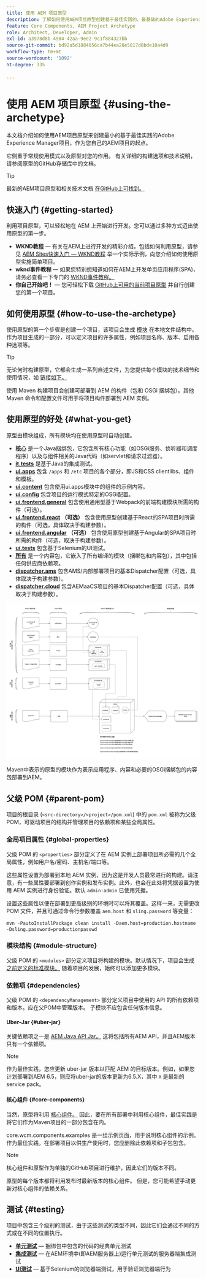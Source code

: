 ```yaml
---
title: 使用 AEM 项目原型
description: 了解如何使用AEM项目原型创建基于最佳实践的、最基础的Adobe Experience Manager项目，作为您自己的AEM项目的起点。
feature: Core Components, AEM Project Archetype
role: Architect, Developer, Admin
exl-id: a3978d8b-4904-42aa-9ee2-9c1f884327bb
source-git-commit: bd92a5d1884056ca7b44ea28e5817d8bde10a4d9
workflow-type: tm+mt
source-wordcount: '1092'
ht-degree: 33%

---
```



# 使用 AEM 项目原型 {#using-the-archetype}

本文档介绍如何使用AEM项目原型来创建最小的基于最佳实践的Adobe Experience Manager项目，作为您自己的AEM项目的起点。

它侧重于常规使用模式以及原型对您的作用。 有关详细的构建选项和技术说明，请参阅原型的GitHub存储库中的文档。

>[!TIP]
>
>最新的AEM项目原型和相关技术文档 [在GitHub上可找到。](https://github.com/adobe/aem-project-archetype)

## 快速入门 {#getting-started}

利用项目原型，可以轻松地在 AEM 上开始进行开发。您可以通过多种方式迈出使用原型的第一步。

* **WKND教程**  — 有关在AEM上进行开发的精彩介绍，包括如何利用原型，请参见 [AEM Sites快速入门 — WKND教程](https://experienceleague.adobe.com/docs/experience-manager-learn/getting-started-wknd-tutorial-develop/overview.html) 举一个实际示例，向您介绍如何使用原型实施简单项目。
* **wknd事件教程**  — 如果您特别想知道如何在AEM上开发单页应用程序(SPA)，请务必查看一下专门的 [WKND事件教程。](https://helpx.adobe.com/cn/experience-manager/kt/sites/using/getting-started-spa-wknd-tutorial-develop.html)
* **你自己开始吧！**  — 您可轻松下载 [GitHub上可用的当前项目原型](https://github.com/adobe/aem-project-archetype) 并自行创建您的第一个项目。

## 如何使用原型 {#how-to-use-the-archetype}

使用原型的第一个步骤是创建一个项目，该项目会生成 [模块](#what-you-get) 在本地文件结构中。 作为项目生成的一部分，可以定义项目的许多属性，例如项目名称、版本、启用各种选项等。

>[!TIP]
>
>无论何时构建原型，它都会生成一系列自述文件，为您提供每个模块的技术细节和使用情况，如 [链接如下。](#what-you-get)

使用 Maven 构建项目会创建可部署到 AEM 的构件（包和 OSGi 捆绑包）。其他 Maven 命令和配置文件可用于将项目构件部署到 AEM 实例。

## 使用原型的好处 {#what-you-get}

原型由模块组成，所有模块均在使用原型时自动创建。

* **[核心](https://github.com/adobe/aem-project-archetype/tree/develop/src/main/archetype/core)** 是一个Java捆绑包，它包含所有核心功能（如OSGi服务、侦听器和调度程序）以及与组件相关的Java代码（如servlet和请求过滤器）。
* **[it.tests](https://github.com/adobe/aem-project-archetype/tree/develop/src/main/archetype/it.tests)** 是基于Java的集成测试。
* **[ui.apps](https://github.com/adobe/aem-project-archetype/tree/develop/src/main/archetype/ui.apps)** 包含 `/apps` 和 `/etc` 项目的各个部分，即JS和CSS clientlibs、组件和模板。
* **[ui.content](https://github.com/adobe/aem-project-archetype/tree/develop/src/main/archetype/ui.content)** 包含使用ui.apps模块中的组件的示例内容。
* **[ui.config](https://github.com/adobe/aem-project-archetype/tree/develop/src/main/archetype/ui.config)** 包含项目的运行模式特定的OSGi配置。
* **[ui.frontend.general](https://github.com/adobe/aem-project-archetype/tree/develop/src/main/archetype/ui.frontend.general)** 包含使用通用型基于Webpack的前端构建模块所需的构件（可选）。
* **[ui.frontend.react](https://github.com/adobe/aem-project-archetype/tree/develop/src/main/archetype/ui.frontend.react)** **（可选）** 包含使用原型创建基于React的SPA项目时所需的构件（可选，具体取决于构建参数）。
* **[ui.frontend.angular](https://github.com/adobe/aem-project-archetype/tree/develop/src/main/archetype/ui.frontend.angular)** **（可选）** 包含使用原型创建基于Angular的SPA项目时所需的构件（可选，取决于构建参数）。
* **[ui.tests](https://github.com/adobe/aem-project-archetype/tree/develop/src/main/archetype/ui.tests)** 包含基于Selenium的UI测试。
* **[所有](https://github.com/adobe/aem-project-archetype/tree/develop/src/main/archetype/all)** 是一个内容包，它嵌入了所有编译的模块（捆绑包和内容包），其中包括任何供应商依赖项。
* **[dispatcher.ams](https://github.com/adobe/aem-project-archetype/tree/develop/src/main/archetype/dispatcher.ams)** 包含AMS/内部部署项目的基本Dispatcher配置（可选，具体取决于构建参数）。
* **[dispatcher.cloud](https://github.com/adobe/aem-project-archetype/tree/develop/src/main/archetype/dispatcher.cloud)** 包含AEMaaCS项目的基本Dispatcher配置（可选，具体取决于构建参数）。

![内容包组织](/help/assets/content-package-organization.png)

Maven中表示的原型的模块作为表示应用程序、内容和必要的OSGi捆绑包的内容包部署到AEM。

## 父级 POM {#parent-pom}

项目的根目录 (`<src-directory>/<project>/pom.xml`) 中的 `pom.xml` 被称为父级 POM，可驱动项目的结构并管理项目的依赖项和某些全局属性。

### 全局项目属性 {#global-properties}

父级 POM 的 `<properties>` 部分定义了在 AEM 实例上部署项目所必需的几个全局属性，例如用户名/密码、主机名/端口等。

这些属性设置为部署到本地 AEM 实例，因为这是开发人员最常进行的构建。请注意，有一些属性要部署到创作实例和发布实例。此外，也会在此处将凭据设置为使用 AEM 实例进行身份验证。默认 `admin:admin` 已使用凭据。

设置这些属性以便在部署到更高级别的环境时可以将其覆盖。这样一来，无需更改 POM 文件，并且可通过命令行参数覆盖 `aem.host` 和 `sling.password` 等变量：

```shell
mvn -PautoInstallPackage clean install -Daem.host=production.hostname -Dsling.password=productionpasswd
```

### 模块结构 {#module-structure}

父级 POM 的 `<modules>` 部分定义项目将构建的模块。默认情况下，项目会生成 [之前定义的标准模块。](#what-you-get) 随着项目的发展，始终可以添加更多模块。

### 依赖项 {#dependencies}

父级 POM 的 `<dependencyManagement>` 部分定义项目中使用的 API 的所有依赖项和版本。应在父POM中管理版本。 子模块不应包含任何版本信息。

#### Uber-Jar {#uber-jar}

关键依赖项之一是 [AEM Java API Jar。](https://experienceleague.adobe.com/docs/experience-manager-cloud-service/implementing/developing/aem-as-a-cloud-service-sdk.html) 这将包括所有AEM API，并且AEM版本只有一个依赖项。

>[!NOTE]
>
>作为最佳实践，您应更新 uber-jar 版本以匹配 AEM 的目标版本。例如，如果您计划部署到AEM 6.5，则应将uber-jar的版本更新为6.5.X，其中 `X` 是最新的service pack。

#### 核心组件 {#core-components}

当然，原型将利用 [核心组件。](/help/introduction.md) 因此，要在所有部署中利用核心组件，最佳实践是将它们作为Maven项目的一部分包含在内。

core.wcm.components.examples 是一组示例页面，用于说明核心组件的示例。作为最佳实践，在部署项目以供生产使用时，您应删除此依赖项和子包包含。

>[!NOTE]
>
>核心组件和原型作为单独的GitHub项目进行维护，因此它们的版本不同。
>
>原型的每个版本都将利用发布时最新版本的核心组件。 但是，您可能希望手动更新对核心组件的依赖关系。

## 测试 {#testing}

项目中包含三个级别的测试，由于这些测试的类型不同，因此它们会通过不同的方式或在不同的位置执行。

* **[单元测试](https://github.com/adobe/aem-project-archetype/tree/develop/src/main/archetype/core)**  — 捆绑包中包含的代码的经典单元测试
* **[集成测试](https://github.com/adobe/aem-project-archetype/tree/develop/src/main/archetype/it.tests)**  — 在AEM环境中(即AEM服务器上)运行单元测试的服务器端集成测试
* **[UI测试](https://github.com/adobe/aem-project-archetype/tree/develop/src/main/archetype/ui.tests)**  — 基于Selenium的浏览器端测试，用于验证浏览器端行为
